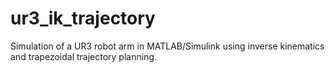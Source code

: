 # ur3_ik_trajectory
Simulation of a UR3 robot arm in MATLAB/Simulink using inverse kinematics and trapezoidal trajectory planning.
